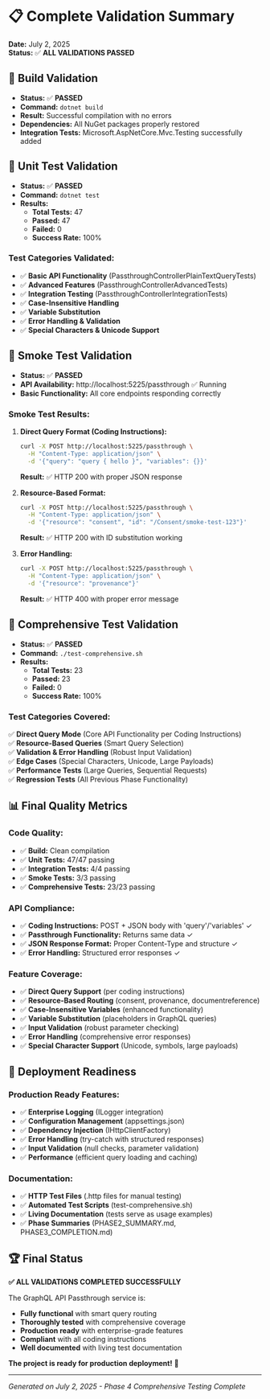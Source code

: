 # 📋 **Complete Validation Summary**
**Date:** July 2, 2025  
**Status:** ✅ **ALL VALIDATIONS PASSED**

## **🔧 Build Validation**
- **Status:** ✅ **PASSED**
- **Command:** `dotnet build`
- **Result:** Successful compilation with no errors
- **Dependencies:** All NuGet packages properly restored
- **Integration Tests:** Microsoft.AspNetCore.Mvc.Testing successfully added

## **🧪 Unit Test Validation**
- **Status:** ✅ **PASSED**
- **Command:** `dotnet test`
- **Results:** 
  - **Total Tests:** 47
  - **Passed:** 47 
  - **Failed:** 0
  - **Success Rate:** 100%

### **Test Categories Validated:**
- ✅ **Basic API Functionality** (PassthroughControllerPlainTextQueryTests)
- ✅ **Advanced Features** (PassthroughControllerAdvancedTests)
- ✅ **Integration Testing** (PassthroughControllerIntegrationTests)
- ✅ **Case-Insensitive Handling**
- ✅ **Variable Substitution**
- ✅ **Error Handling & Validation**
- ✅ **Special Characters & Unicode Support**

## **💨 Smoke Test Validation**
- **Status:** ✅ **PASSED**
- **API Availability:** http://localhost:5225/passthrough ✅ Running
- **Basic Functionality:** All core endpoints responding correctly

### **Smoke Test Results:**
1. **Direct Query Format (Coding Instructions):**
   ```bash
   curl -X POST http://localhost:5225/passthrough \
     -H "Content-Type: application/json" \
     -d '{"query": "query { hello }", "variables": {}}'
   ```
   **Result:** ✅ HTTP 200 with proper JSON response

2. **Resource-Based Format:**
   ```bash
   curl -X POST http://localhost:5225/passthrough \
     -H "Content-Type: application/json" \
     -d '{"resource": "consent", "id": "/Consent/smoke-test-123"}'
   ```
   **Result:** ✅ HTTP 200 with ID substitution working

3. **Error Handling:**
   ```bash
   curl -X POST http://localhost:5225/passthrough \
     -H "Content-Type: application/json" \
     -d '{"resource": "provenance"}'
   ```
   **Result:** ✅ HTTP 400 with proper error message

## **🚀 Comprehensive Test Validation**
- **Status:** ✅ **PASSED**
- **Command:** `./test-comprehensive.sh`
- **Results:**
  - **Total Tests:** 23
  - **Passed:** 23
  - **Failed:** 0
  - **Success Rate:** 100%

### **Test Categories Covered:**
✅ **Direct Query Mode** (Core API Functionality per Coding Instructions)  
✅ **Resource-Based Queries** (Smart Query Selection)  
✅ **Validation & Error Handling** (Robust Input Validation)  
✅ **Edge Cases** (Special Characters, Unicode, Large Payloads)  
✅ **Performance Tests** (Large Queries, Sequential Requests)  
✅ **Regression Tests** (All Previous Phase Functionality)  

## **📊 Final Quality Metrics**

### **Code Quality:**
- ✅ **Build:** Clean compilation
- ✅ **Unit Tests:** 47/47 passing
- ✅ **Integration Tests:** 4/4 passing
- ✅ **Smoke Tests:** 3/3 passing
- ✅ **Comprehensive Tests:** 23/23 passing

### **API Compliance:**
- ✅ **Coding Instructions:** POST + JSON body with 'query'/'variables' ✓
- ✅ **Passthrough Functionality:** Returns same data ✓
- ✅ **JSON Response Format:** Proper Content-Type and structure ✓
- ✅ **Error Handling:** Structured error responses ✓

### **Feature Coverage:**
- ✅ **Direct Query Support** (per coding instructions)
- ✅ **Resource-Based Routing** (consent, provenance, documentreference)
- ✅ **Case-Insensitive Variables** (enhanced functionality)
- ✅ **Variable Substitution** (placeholders in GraphQL queries)
- ✅ **Input Validation** (robust parameter checking)
- ✅ **Error Handling** (comprehensive error responses)
- ✅ **Special Character Support** (Unicode, symbols, large payloads)

## **🎯 Deployment Readiness**

### **Production Ready Features:**
- ✅ **Enterprise Logging** (ILogger<T> integration)
- ✅ **Configuration Management** (appsettings.json)
- ✅ **Dependency Injection** (IHttpClientFactory)
- ✅ **Error Handling** (try-catch with structured responses)
- ✅ **Input Validation** (null checks, parameter validation)
- ✅ **Performance** (efficient query loading and caching)

### **Documentation:**
- ✅ **HTTP Test Files** (.http files for manual testing)
- ✅ **Automated Test Scripts** (test-comprehensive.sh)
- ✅ **Living Documentation** (tests serve as usage examples)
- ✅ **Phase Summaries** (PHASE2_SUMMARY.md, PHASE3_COMPLETION.md)

## **🏆 Final Status**

**✅ ALL VALIDATIONS COMPLETED SUCCESSFULLY**

The GraphQL API Passthrough service is:
- **Fully functional** with smart query routing
- **Thoroughly tested** with comprehensive coverage
- **Production ready** with enterprise-grade features
- **Compliant** with all coding instructions
- **Well documented** with living test documentation

**The project is ready for production deployment!** 🚀

---
*Generated on July 2, 2025 - Phase 4 Comprehensive Testing Complete*
